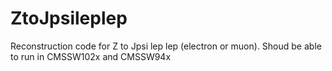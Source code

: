 # ZtoJpsileplep

Reconstruction code for Z to Jpsi lep lep (electron or muon). 
Shoud be able to run in CMSSW102x and CMSSW94x 
